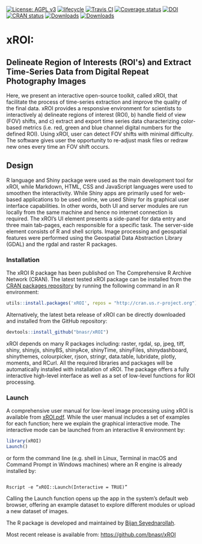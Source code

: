 [![License: AGPL v3](https://img.shields.io/badge/License-AGPL%20v3-blue.svg)](https://www.gnu.org/licenses/agpl-3.0) 
[![lifecycle](https://img.shields.io/badge/lifecycle-maturing-blue.svg)](https://www.tidyverse.org/lifecycle/#maturing) 
[![Travis CI](https://travis-ci.org/bnasr/xROI.svg?branch=master)](https://travis-ci.org/bnasr/xROI) 
[![Coverage status](https://codecov.io/gh/bnasr/xROI/branch/master/graph/badge.svg)](https://codecov.io/github/bnasr/xROI?branch=master) 
[![DOI](https://zenodo.org/badge/DOI/10.5281/zenodo.1204366.svg)](https://doi.org/10.5281/zenodo.1204366) 
[![CRAN status](http://www.r-pkg.org/badges/version-last-release/xROI)](https://cran.r-project.org/package=xROI) 
[![Downloads](http://cranlogs.r-pkg.org/badges/xROI?color=brightgreen)](http://www.r-pkg.org/pkg/xROI) 
[![Downloads](http://cranlogs.r-pkg.org/badges/grand-total/xROI?color=brightgreen)](http://www.r-pkg.org/pkg/xROI) 


# xROI:  
## Delineate Region of Interests (ROI's) and Extract Time-Series Data from Digital Repeat Photography Images

Here, we present an interactive open-source toolkit, called xROI, that facilitate the process of time-series extraction and improve the quality of the final data. xROI provides a responsive environment for scientists to interactively a) delineate regions of interest (ROI), b) handle field of view (FOV) shifts, and c) extract and export time series data characterizing color-based metrics (i.e. red, green and blue channel digital numbers for the defined ROI). Using xROI, user can detect FOV shifts with minimal difficulty. The software gives user the opportunity to re-adjust mask files or redraw new ones every time an FOV shift occurs.

## Design
R language and Shiny package were used as the main development tool for xROI, while Markdown, HTML, CSS and JavaScript languages were used to smoothen the interactivity. While Shiny apps are primarily used for web-based applications to be used online, we used Shiny for its graphical user interface capabilities. In other words, both UI and server modules are run locally from the same machine and hence no internet connection is required. The xROI’s UI element presents a side-panel for data entry and three main tab-pages, each responsible for a specific task. The server-side element consists of R and shell scripts. Image processing and geospatial features were performed using the Geospatial Data Abstraction Library (GDAL) and the rgdal and raster R packages. 


### Installation
The xROI R package has been published on The Comprehensive R Archive Network (CRAN). The latest tested xROI package can be installed from the [CRAN packages repository](https://cran.r-project.org/package=xROI) by running the following command in an R environment:

```r
utils::install.packages('xROI', repos = "http://cran.us.r-project.org")
```

Alternatively, the latest beta release of xROI can be directly downloaded and installed from the GitHub repository:

```r
devtools::install_github("bnasr/xROI")
```

xROI depends on many R packages including: raster, rgdal, sp, jpeg, tiff, shiny, shinyjs, shinyBS, shinyAce, shinyTime, shinyFiles, shinydashboard, shinythemes, colourpicker, rjson, stringr, data.table, lubridate, plotly, moments, and RCurl. All the required libraries and packages will be automatically installed with installation of xROI. The package offers a fully interactive high-level interface as well as a set of low-level functions for ROI processing. 

### Launch

A comprehensive user manual for low-level image processing using xROI is available from [xROI.pdf](https://cran.r-project.org/package=xROI/xROI.pdf). While the user manual includes a set of examples for each function; here we explain the graphical interactive mode. The interactive mode can be launched from an interactive R environment by:

```r
library(xROI)
Launch()
```

or form the command line (e.g. shell in Linux, Terminal in macOS and Command Prompt in Windows machines) where an R engine is already installed by:
```

Rscript -e “xROI::Launch(Interactive = TRUE)”

```
Calling the Launch function opens up the app in the system’s default web browser, offering an example dataset to explore different modules or upload a new dataset of images. 



The R package is developed and maintained by [Bijan Seyednarollah](https://bnasr.github.io/).

Most recent release is available from: https://github.com/bnasr/xROI


